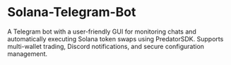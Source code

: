 # Solana-Telegram-Bot
A Telegram bot with a user-friendly GUI for monitoring chats and automatically executing Solana token swaps using PredatorSDK. Supports multi-wallet trading, Discord notifications, and secure configuration management.
